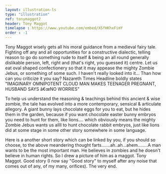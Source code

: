 ```yaml
---
layout: illustration-ls
type: "illustration"
ref: tonymaggot2
header: Tony Maggot
timelapse : https://www.youtube.com/embed/X5fHKhxFimY
order : -1
---
```


Tony Maggot wisely gets all his moral guidance from a medieval fairy tale. Fighting off any and all opportunities for a constructive dialectic, telling reason to go do something rude to itself & being an all round generally dislikable person, left, right and (that's right, you guessed it) centre. Let us eat oval shaped confectionery so that it may appease the mighty Zombie Jebus, or something of some such. I haven't really looked into it... Than how can you criticize it you say? Nazareth Times Headline boldly states "IMAGINARY OMNIPOTENT CLOUD MAN MAKES TEENAGER PREGNANT, HUSBAND SAYS â€œNO WORRIES"

To help us understand the reasoning & teachings behind this ancient & wise zombie, the tale has evolved into a more contemporary, sensical & articulate allegory. A giant bunny lays chocolate eggs for you to eat, but he hides them in the garden, because if you want chocolate easter bunny embryos you need to hunt for them, like lions.... which obviously means the mighty Zombie Jebus wants us allll to hunt chocolate rabbit embryos, just like lions did at some stage in some other story somewhere in some language.

Here is a another short story which can be linked by you, if you should so choose, to the above meandering thought farts.......ah..ah...ahem........A man wants to be the most important man. He believes in zombies and he doesn't believe in human rights. So I drew a picture of him as a maggot. Tony Maggot. Good story (I now say "Good story" to myself after any noise that comes out of any, of my many, orifices). The very end.
